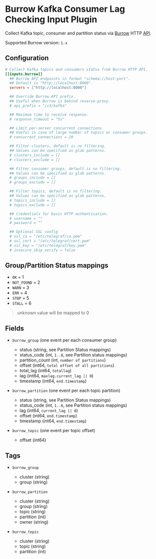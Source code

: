 # Burrow Kafka Consumer Lag Checking Input Plugin

Collect Kafka topic, consumer and partition status
via [Burrow](https://github.com/linkedin/Burrow) HTTP [API](https://github.com/linkedin/Burrow/wiki/HTTP-Endpoint).

Supported Burrow version: `1.x`

## Configuration

```toml
# Collect Kafka topics and consumers status from Burrow HTTP API.
[[inputs.burrow]]
  ## Burrow API endpoints in format "schema://host:port".
  ## Default is "http://localhost:8000".
  servers = ["http://localhost:8000"]

  ## Override Burrow API prefix.
  ## Useful when Burrow is behind reverse-proxy.
  # api_prefix = "/v3/kafka"

  ## Maximum time to receive response.
  # response_timeout = "5s"

  ## Limit per-server concurrent connections.
  ## Useful in case of large number of topics or consumer groups.
  # concurrent_connections = 20

  ## Filter clusters, default is no filtering.
  ## Values can be specified as glob patterns.
  # clusters_include = []
  # clusters_exclude = []

  ## Filter consumer groups, default is no filtering.
  ## Values can be specified as glob patterns.
  # groups_include = []
  # groups_exclude = []

  ## Filter topics, default is no filtering.
  ## Values can be specified as glob patterns.
  # topics_include = []
  # topics_exclude = []

  ## Credentials for basic HTTP authentication.
  # username = ""
  # password = ""

  ## Optional SSL config
  # ssl_ca = "/etc/telegraf/ca.pem"
  # ssl_cert = "/etc/telegraf/cert.pem"
  # ssl_key = "/etc/telegraf/key.pem"
  # insecure_skip_verify = false
```

## Group/Partition Status mappings

* `OK` = 1
* `NOT_FOUND` = 2
* `WARN` = 3
* `ERR` = 4
* `STOP` = 5
* `STALL` = 6

> unknown value will be mapped to 0

## Fields

* `burrow_group` (one event per each consumer group)
  * status (string, see Partition Status mappings)
  * status_code (int, `1..6`, see Partition status mappings)
  * partition_count (int, `number of partitions`)
  * offset (int64, `total offset of all partitions`)
  * total_lag (int64, `totallag`)
  * lag (int64, `maxlag.current_lag || 0`)
  * timestamp (int64, `end.timestamp`)

* `burrow_partition` (one event per each topic partition)
  * status (string, see Partition Status mappings)
  * status_code (int, `1..6`, see Partition status mappings)
  * lag (int64, `current_lag || 0`)
  * offset (int64, `end.timestamp`)
  * timestamp (int64, `end.timestamp`)

* `burrow_topic` (one event per topic offset)
  * offset (int64)

## Tags

* `burrow_group`
  * cluster (string)
  * group (string)

* `burrow_partition`
  * cluster (string)
  * group (string)
  * topic (string)
  * partition (int)
  * owner (string)

* `burrow_topic`
  * cluster (string)
  * topic (string)
  * partition (int)
